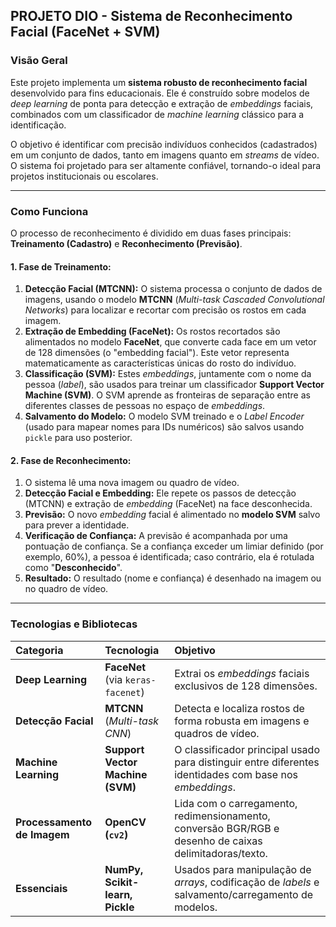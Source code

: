 ## PROJETO DIO - Sistema de Reconhecimento Facial (FaceNet + SVM)

### Visão Geral

Este projeto implementa um **sistema robusto de reconhecimento facial** desenvolvido para fins educacionais. Ele é construído sobre modelos de *deep learning* de ponta para detecção e extração de *embeddings* faciais, combinados com um classificador de *machine learning* clássico para a identificação.

O objetivo é identificar com precisão indivíduos conhecidos (cadastrados) em um conjunto de dados, tanto em imagens quanto em *streams* de vídeo. O sistema foi projetado para ser altamente confiável, tornando-o ideal para projetos institucionais ou escolares.

---

### Como Funciona

O processo de reconhecimento é dividido em duas fases principais: **Treinamento (Cadastro)** e **Reconhecimento (Previsão)**.

#### 1. Fase de Treinamento:
1.  **Detecção Facial (MTCNN):** O sistema processa o conjunto de dados de imagens, usando o modelo **MTCNN** (*Multi-task Cascaded Convolutional Networks*) para localizar e recortar com precisão os rostos em cada imagem.
2.  **Extração de Embedding (FaceNet):** Os rostos recortados são alimentados no modelo **FaceNet**, que converte cada face em um vetor de 128 dimensões (o "embedding facial"). Este vetor representa matematicamente as características únicas do rosto do indivíduo.
3.  **Classificação (SVM):** Estes *embeddings*, juntamente com o nome da pessoa (*label*), são usados para treinar um classificador **Support Vector Machine (SVM)**. O SVM aprende as fronteiras de separação entre as diferentes classes de pessoas no espaço de *embeddings*.
4.  **Salvamento do Modelo:** O modelo SVM treinado e o *Label Encoder* (usado para mapear nomes para IDs numéricos) são salvos usando `pickle` para uso posterior.

#### 2. Fase de Reconhecimento:
1.  O sistema lê uma nova imagem ou quadro de vídeo.
2.  **Detecção Facial e Embedding:** Ele repete os passos de detecção (MTCNN) e extração de *embedding* (FaceNet) na face desconhecida.
3.  **Previsão:** O novo *embedding* facial é alimentado no **modelo SVM** salvo para prever a identidade.
4.  **Verificação de Confiança:** A previsão é acompanhada por uma pontuação de confiança. Se a confiança exceder um limiar definido (por exemplo, 60%), a pessoa é identificada; caso contrário, ela é rotulada como "**Desconhecido**".
5.  **Resultado:** O resultado (nome e confiança) é desenhado na imagem ou no quadro de vídeo.

---

### Tecnologias e Bibliotecas

| Categoria | Tecnologia | Objetivo |
| :--- | :--- | :--- |
| **Deep Learning** | **FaceNet** (via `keras-facenet`) | Extrai os *embeddings* faciais exclusivos de 128 dimensões. |
| **Detecção Facial** | **MTCNN** (*Multi-task CNN*) | Detecta e localiza rostos de forma robusta em imagens e quadros de vídeo. |
| **Machine Learning** | **Support Vector Machine (SVM)** | O classificador principal usado para distinguir entre diferentes identidades com base nos *embeddings*. |
| **Processamento de Imagem** | **OpenCV (`cv2`)** | Lida com o carregamento, redimensionamento, conversão BGR/RGB e desenho de caixas delimitadoras/texto. |
| **Essenciais** | **NumPy, Scikit-learn, Pickle** | Usados para manipulação de *arrays*, codificação de *labels* e salvamento/carregamento de modelos. |
